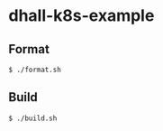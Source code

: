 # dhall-k8s-example

## Format

```console
$ ./format.sh
```

## Build

```console
$ ./build.sh
```
